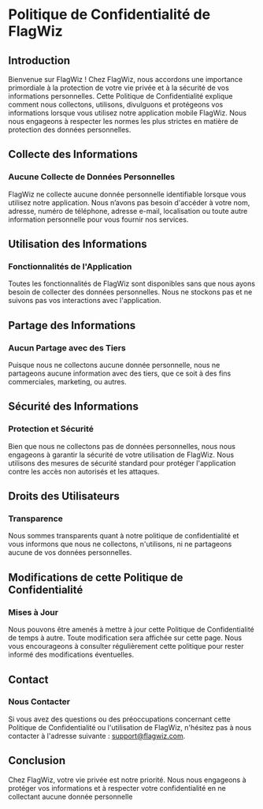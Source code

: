 # Politique de Confidentialité de FlagWiz

## Introduction

Bienvenue sur FlagWiz ! Chez FlagWiz, nous accordons une importance primordiale à la protection de votre vie privée et à la sécurité de vos informations personnelles. Cette Politique de Confidentialité explique comment nous collectons, utilisons, divulguons et protégeons vos informations lorsque vous utilisez notre application mobile FlagWiz. Nous nous engageons à respecter les normes les plus strictes en matière de protection des données personnelles.

## Collecte des Informations

### Aucune Collecte de Données Personnelles

FlagWiz ne collecte aucune donnée personnelle identifiable lorsque vous utilisez notre application. Nous n’avons pas besoin d'accéder à votre nom, adresse, numéro de téléphone, adresse e-mail, localisation ou toute autre information personnelle pour vous fournir nos services.

## Utilisation des Informations

### Fonctionnalités de l'Application

Toutes les fonctionnalités de FlagWiz sont disponibles sans que nous ayons besoin de collecter des données personnelles. Nous ne stockons pas et ne suivons pas vos interactions avec l'application.

## Partage des Informations

### Aucun Partage avec des Tiers

Puisque nous ne collectons aucune donnée personnelle, nous ne partageons aucune information avec des tiers, que ce soit à des fins commerciales, marketing, ou autres.

## Sécurité des Informations

### Protection et Sécurité

Bien que nous ne collectons pas de données personnelles, nous nous engageons à garantir la sécurité de votre utilisation de FlagWiz. Nous utilisons des mesures de sécurité standard pour protéger l'application contre les accès non autorisés et les attaques.

## Droits des Utilisateurs

### Transparence

Nous sommes transparents quant à notre politique de confidentialité et vous informons que nous ne collectons, n'utilisons, ni ne partageons aucune de vos données personnelles.

## Modifications de cette Politique de Confidentialité

### Mises à Jour

Nous pouvons être amenés à mettre à jour cette Politique de Confidentialité de temps à autre. Toute modification sera affichée sur cette page. Nous vous encourageons à consulter régulièrement cette politique pour rester informé des modifications éventuelles.

## Contact

### Nous Contacter

Si vous avez des questions ou des préoccupations concernant cette Politique de Confidentialité ou l'utilisation de FlagWiz, n'hésitez pas à nous contacter à l'adresse suivante : support@flagwiz.com.

## Conclusion

Chez FlagWiz, votre vie privée est notre priorité. Nous nous engageons à protéger vos informations et à respecter votre confidentialité en ne collectant aucune donnée personnelle
